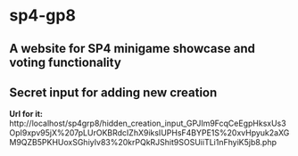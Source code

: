 # sp4-gp8
## A website for SP4 minigame showcase and voting functionality

## **Secret input for adding new creation**
**Url for it:**
http://localhost/sp4grp8/hidden_creation_input_GPJIm9FcqCeEgpHksxUs3OpI9xpv95jX%207pLUrOKBRdcIZhX9iksIUPHsF4BYPE1S%20xvHpyuk2aXGM9QZB5PKHUoxSGhiyIv83%20krPQkRJShit9SOSUiiTLi1nFhyiK5jb8.php